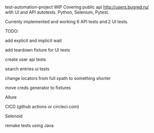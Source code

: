 test-automation-project WIP
Covering public api http://users.bugred.ru/ with UI and API autotests. Python, Selenium, Pytest.

Currenly implemented and working 6 API tests and 2 UI tests.

TODO:

add explicit and implicit wait

add teardown fixture for UI tests

create user api tests

search entries ui tests

change locators from full xpath to something shorter

move creds generator to fixtures

Allure

CICD (github actions or circleci.com)

Selenoid

remake tests using Java
